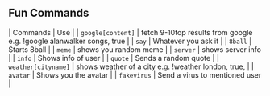##  Fun Commands
| Commands | Use |
| `google[content]` | fetch 9-10top results from google e.g. !google alanwalker songs, true |
| `say` | Whatever you ask it |
| `8ball` | Starts 8ball |
| `meme` | shows you random meme |
| `server` | shows server info |
| `info` | Shows info of user |
| `quote` | Sends a random quote |
| `weather[cityname]` | shows weather of a city e.g. !weather london, true, |
| `avatar` | Shows you the avatar |
| `fakevirus` | Send a virus to mentioned user |

